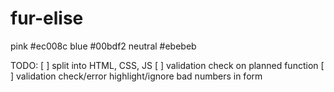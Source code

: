 # fur-elise
pink #ec008c
blue #00bdf2
neutral #ebebeb

TODO:
[ ] split into HTML, CSS, JS
[ ] validation check on planned function
[ ] validation check/error highlight/ignore bad numbers in form